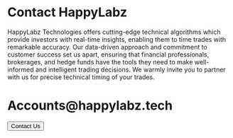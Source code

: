 <link rel="stylesheet" href="contact.css" />


<h1 class="header">Contact HappyLabz</h1>

<p class="friendlyWording">
  HappyLabz Technologies offers cutting-edge technical algorithms which provide
  investors with real-time insights, enabling them to time trades with
  remarkable accuracy. Our data-driven approach and commitment to customer
  success set us apart, ensuring that financial professionals, brokerages,
  and hedge funds have the tools they need to make well-informed and
  intelligent trading decisions. We warmly invite you to partner with us for
  precise technical timing of your trades.
</p>

<div class="contactBox">
  <div class="boxGrid">
    <h1>Accounts@happylabz.tech</h1>
    <!-- <li style="float: right"> -->
    <a href="mailto:accounts@happylabz.tech?subject=Let's Talk">
      <button>Contact Us</button>
    </a>
    <!-- </li> -->
  </div>
</div>
